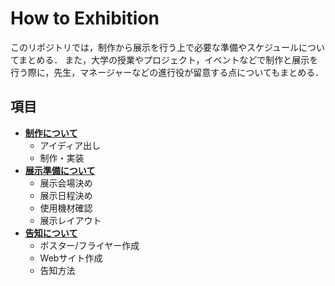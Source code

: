 # How to Exhibition
このリポジトリでは，制作から展示を行う上で必要な準備やスケジュールについてまとめる．
また，大学の授業やプロジェクト，イベントなどで制作と展示を行う際に，先生，マネージャーなどの進行役が留意する点についてもまとめる．

## 項目
- **[制作について](work.md)**
    - アイディア出し
    - 制作・実装
- **[展示準備について](exhibition.md)**
    - 展示会場決め
    - 展示日程決め
    - 使用機材確認
    - 展示レイアウト
- **[告知について](announce.md)**
    - ポスター/フライヤー作成
    - Webサイト作成
    - 告知方法
